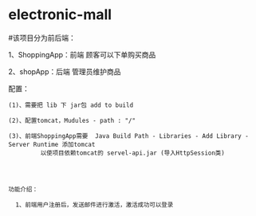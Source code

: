# electronic-mall


#该项目分为前后端：
  
   1、ShoppingApp：前端   顾客可以下单购买商品
 
   2、shopApp：后端       管理员维护商品


   配置：

    (1)、需要把 lib 下 jar包 add to build 

    (2)、配置tomcat，Mudules - path : "/"

    (3)、前端ShoppingApp需要  Java Build Path - Libraries - Add Library - Server Runtime 添加tomcat 	
             以使项目依赖tomcat的 servel-api.jar (导入HttpSession类)




    功能介绍：

      1、前端用户注册后，发送邮件进行激活，激活成功可以登录
 

